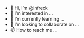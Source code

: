 - 👋 Hi, I’m @infreck
- 👀 I’m interested in ...
- 🌱 I’m currently learning ...
- 💞️ I’m looking to collaborate on ...
- 📫 How to reach me ...

<!---
infreck/infreck is a ✨ special ✨ repository because its `README.md` (this file) appears on your GitHub profile.
You can click the Preview link to take a look at your changes.
--->
